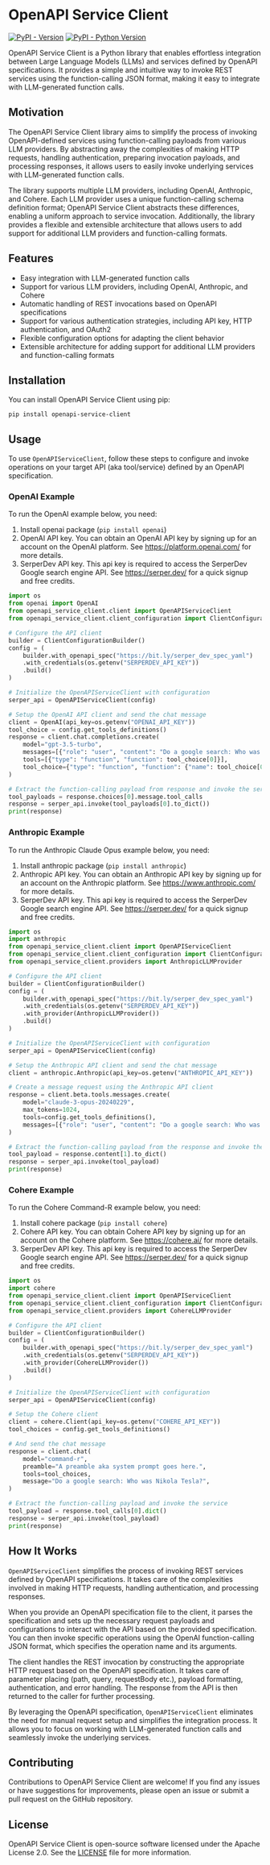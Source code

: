 # OpenAPI Service Client
[![PyPI - Version](https://img.shields.io/pypi/v/openapi-service-client.svg)](https://pypi.org/project/openapi-service-client)
[![PyPI - Python Version](https://img.shields.io/pypi/pyversions/openapi-service-client.svg)](https://pypi.org/project/openapi-service-client)


OpenAPI Service Client is a Python library that enables effortless integration between Large Language Models (LLMs) and services defined by OpenAPI specifications. It provides a simple and intuitive way to invoke REST services using the function-calling JSON format, making it easy to integrate with LLM-generated function calls.

## Motivation

The OpenAPI Service Client library aims to simplify the process of invoking OpenAPI-defined services using function-calling payloads from various LLM providers. By abstracting away the complexities of making HTTP requests, handling authentication, preparing invocation payloads, and processing responses, it allows users to easily invoke underlying services with LLM-generated function calls.

The library supports multiple LLM providers, including OpenAI, Anthropic, and Cohere. Each LLM provider uses a unique function-calling schema definition format; OpenAPI Service Client abstracts these differences, enabling a uniform approach to service invocation. Additionally, the library provides a flexible and extensible architecture that allows users to add support for additional LLM providers and function-calling formats.

## Features

- Easy integration with LLM-generated function calls
- Support for various LLM providers, including OpenAI, Anthropic, and Cohere
- Automatic handling of REST invocations based on OpenAPI specifications
- Support for various authentication strategies, including API key, HTTP authentication, and OAuth2
- Flexible configuration options for adapting the client behavior
- Extensible architecture for adding support for additional LLM providers and function-calling formats


## Installation

You can install OpenAPI Service Client using pip:

```shell
pip install openapi-service-client
```

## Usage

To use `OpenAPIServiceClient`, follow these steps to configure and invoke operations on your target API (aka tool/service) defined by an OpenAPI specification.

### OpenAI Example

To run the OpenAI example below, you need:
1) Install openai package (`pip install openai`)
2) OpenAI API key. You can obtain an OpenAI API key by signing up for an account on the OpenAI platform. See https://platform.openai.com/ for more details.
3) SerperDev API key. This api key is required to access the SerperDev Google search engine API. See https://serper.dev/ for a quick signup and free credits. 


```python
import os
from openai import OpenAI
from openapi_service_client.client import OpenAPIServiceClient
from openapi_service_client.client_configuration import ClientConfigurationBuilder

# Configure the API client
builder = ClientConfigurationBuilder()
config = (
    builder.with_openapi_spec("https://bit.ly/serper_dev_spec_yaml")
    .with_credentials(os.getenv("SERPERDEV_API_KEY"))
    .build()
)

# Initialize the OpenAPIServiceClient with configuration
serper_api = OpenAPIServiceClient(config)

# Setup the OpenAI API client and send the chat message
client = OpenAI(api_key=os.getenv("OPENAI_API_KEY"))
tool_choice = config.get_tools_definitions()
response = client.chat.completions.create(
    model="gpt-3.5-turbo",
    messages=[{"role": "user", "content": "Do a google search: Who was Nikola Tesla?"}],
    tools=[{"type": "function", "function": tool_choice[0]}],
    tool_choice={"type": "function", "function": {"name": tool_choice[0]["name"]}},
)

# Extract the function-calling payload from response and invoke the service
tool_payloads = response.choices[0].message.tool_calls
response = serper_api.invoke(tool_payloads[0].to_dict())
print(response)
```

### Anthropic Example

To run the Anthropic Claude Opus example below, you need:

1) Install anthropic package (`pip install anthropic`)
2) Anthropic API key. You can obtain an Anthropic API key by signing up for an account on the Anthropic platform. See https://www.anthropic.com/ for more details.
3) SerperDev API key. This api key is required to access the SerperDev Google search engine API. See https://serper.dev/ for a quick signup and free credits. 


```python
import os
import anthropic
from openapi_service_client.client import OpenAPIServiceClient
from openapi_service_client.client_configuration import ClientConfigurationBuilder
from openapi_service_client.providers import AnthropicLLMProvider

# Configure the API client
builder = ClientConfigurationBuilder()
config = (
    builder.with_openapi_spec("https://bit.ly/serper_dev_spec_yaml")
    .with_credentials(os.getenv("SERPERDEV_API_KEY"))
    .with_provider(AnthropicLLMProvider())
    .build()
)

# Initialize the OpenAPIServiceClient with configuration
serper_api = OpenAPIServiceClient(config)

# Setup the Anthropic API client and send the chat message
client = anthropic.Anthropic(api_key=os.getenv("ANTHROPIC_API_KEY"))

# Create a message request using the Anthropic API client
response = client.beta.tools.messages.create(
    model="claude-3-opus-20240229",
    max_tokens=1024,
    tools=config.get_tools_definitions(),
    messages=[{"role": "user", "content": "Do a google search: Who was Nikola Tesla?"}],
)

# Extract the function-calling payload from the response and invoke the service
tool_payload = response.content[1].to_dict()
response = serper_api.invoke(tool_payload)
print(response)
```
### Cohere Example

To run the Cohere Command-R example below, you need:

1) Install cohere package (`pip install cohere`)
2) Cohere API key. You can obtain Cohere API key by signing up for an account on the Cohere platform. See https://cohere.ai/ for more details.
3) SerperDev API key. This api key is required to access the SerperDev Google search engine API. See https://serper.dev/ for a quick signup and free credits. 


```python
import os
import cohere
from openapi_service_client.client import OpenAPIServiceClient
from openapi_service_client.client_configuration import ClientConfigurationBuilder
from openapi_service_client.providers import CohereLLMProvider

# Configure the API client
builder = ClientConfigurationBuilder()
config = (
    builder.with_openapi_spec("https://bit.ly/serper_dev_spec_yaml")
    .with_credentials(os.getenv("SERPERDEV_API_KEY"))
    .with_provider(CohereLLMProvider())
    .build()
)

# Initialize the OpenAPIServiceClient with configuration
serper_api = OpenAPIServiceClient(config)

# Setup the Cohere client 
client = cohere.Client(api_key=os.getenv("COHERE_API_KEY"))
tool_choices = config.get_tools_definitions()

# And send the chat message
response = client.chat(
    model="command-r",
    preamble="A preamble aka system prompt goes here.",
    tools=tool_choices,
    message="Do a google search: Who was Nikola Tesla?",
)

# Extract the function-calling payload and invoke the service
tool_payload = response.tool_calls[0].dict()
response = serper_api.invoke(tool_payload)
print(response)
```

## How It Works
`OpenAPIServiceClient` simplifies the process of invoking REST services defined by OpenAPI specifications. It takes care of the complexities involved in making HTTP requests, handling authentication, and processing responses.

When you provide an OpenAPI specification file to the client, it parses the specification and sets up the necessary request payloads and configurations to interact with the API based on the provided specification. You can then invoke specific operations using the OpenAI function-calling JSON format, which specifies the operation name and its arguments.

The client handles the REST invocation by constructing the appropriate HTTP request based on the OpenAPI specification. It takes care of parameter placing (path, query, requestBody etc.), payload formatting, authentication, and error handling. The response from the API is then returned to the caller for further processing.

By leveraging the OpenAPI specification, `OpenAPIServiceClient` eliminates the need for manual request setup and simplifies the integration process. It allows you to focus on working with LLM-generated function calls and seamlessly invoke the underlying services.

## Contributing

Contributions to OpenAPI Service Client are welcome! If you find any issues or have suggestions for improvements, please open an issue or submit a pull request on the GitHub repository.

## License

OpenAPI Service Client is open-source software licensed under the Apache License 2.0. See the [LICENSE](LICENSE) file for more information.
